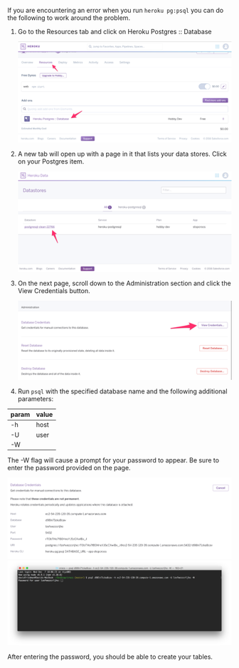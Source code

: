 If you are encountering an error when you run `heroku pg:psql` you can do the following to work around the problem.

1. Go to the Resources tab and click on Heroku Postgres :: Database

    <img src="workaround1.png">

2. A new tab will open up with a page in it that lists your data stores. Click on your Postgres item.

    <img src="workaround2.png">

3. On the next page, scroll down to the Administration section and click the View Credentials button.

    <img src="workaround3.png">

4. Run `psql` with the specified database name and the following additional parameters:

| param| value|
| ---- | ---- |
| -h   | host |
| -U   | user |
| -W   |      |

The -W flag will cause a prompt for your password to appear. Be sure to enter the password provided on the page.

<img src="workaround4.png">

<img src="workaround5.png">

After entering the password, you should be able to create your tables.

